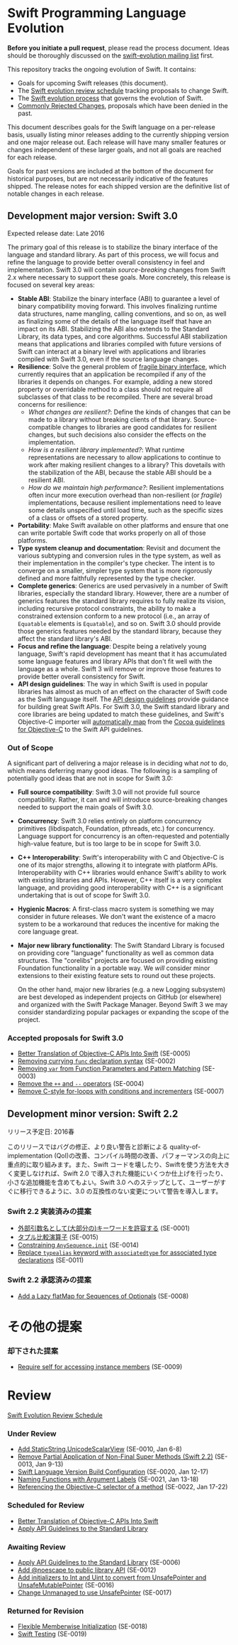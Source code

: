 # Swift Programming Language Evolution

**Before you initiate a pull request**, please read the process document. Ideas should be thoroughly discussed on the [swift-evolution mailing list](https://swift.org/community/#swift-evolution) first.

This repository tracks the ongoing evolution of Swift. It contains:

* Goals for upcoming Swift releases (this document).
* The [Swift evolution review schedule](schedule.md) tracking proposals to change Swift.
* The [Swift evolution process](process.md) that governs the evolution of Swift.
* [Commonly Rejected Changes](commonly_proposed.md), proposals which have been denied in the past.

This document describes goals for the Swift language on a per-release
basis, usually listing minor releases adding to the currently shipping
version and one major release out.  Each release will have many
smaller features or changes independent of these larger goals, and not
all goals are reached for each release.

Goals for past versions are included at the bottom of the document for
historical purposes, but are not necessarily indicative of the
features shipped. The release notes for each shipped version are the
definitive list of notable changes in each release.

## Development major version:  Swift 3.0

Expected release date: Late 2016

The primary goal of this release is to stabilize the binary interface
of the language and standard library. As part of this process, we will
focus and refine the language to provide better overall consistency in
feel and implementation. Swift 3.0 will contain *source-breaking*
changes from Swift 2.x where necessary to support these goals. More
concretely, this release is focused on several key areas:

* **Stable ABI**: Stabilize the binary interface (ABI) to guarantee a level of binary compatibility moving forward. This involves finalizing runtime data structures, name mangling, calling conventions, and so on, as well as finalizing some of the details of the language itself that have an impact on its ABI. Stabilizing the ABI also extends to the Standard Library, its data types, and core algorithms. Successful ABI stabilization means that applications and libraries compiled with future versions of Swift can interact at a binary level with applications and libraries compiled with Swift 3.0, even if the source language changes.
* **Resilience**: Solve the general problem of [fragile binary interface](https://en.wikipedia.org/wiki/Fragile_binary_interface_problem), which currently requires that an application be recompiled if any of the libraries it depends on changes. For example, adding a new stored property or overridable method to a class should not require all subclasses of that class to be recompiled. There are several broad concerns for resilience:
  * *What changes are resilient?*: Define the kinds of changes that can be made to a library without breaking clients of that library. Source-compatible changes to libraries are good candidates for resilient changes, but such decisions also consider the effects on the implementation.
  * *How is a resilient library implemented?*: What runtime representations are necessary to allow applications to continue to work after making resilient changes to a library? This dovetails with the stabilization of the ABI, because the stable ABI should be a resilient ABI.
  * *How do we maintain high performance?*: Resilient implementations often incur more execution overhead than non-resilient (or *fragile*) implementations, because resilient implementations need to leave some details unspecified until load time, such as the specific sizes of a class or offsets of a stored property.
* **Portability**: Make Swift available on other platforms and ensure that one can write portable Swift code that works properly on all of those platforms.
* **Type system cleanup and documentation**: Revisit and document the various subtyping and conversion rules in the type system, as well as their implementation in the compiler's type checker. The intent is to converge on a smaller, simpler type system that is more rigorously defined and more faithfully represented by the type checker.
* **Complete generics**: Generics are used pervasively in a number of Swift libraries, especially the standard library. However, there are a number of generics features the standard library requires to fully realize its vision, including recursive protocol constraints, the ability to make a constrained extension conform to a new protocol (i.e., an array of `Equatable` elements is `Equatable`), and so on. Swift 3.0 should provide those generics features needed by the standard library, because they affect the standard library's ABI.
* **Focus and refine the language**: Despite being a relatively young language, Swift's rapid development has meant that it has accumulated some language features and library APIs that don't fit well with the language as a whole. Swift 3 will remove or improve those features to provide better overall consistency for Swift.
* **API design guidelines**: The way in which Swift is used in popular
  libraries has almost as much of an effect on the character of Swift
  code as the Swift language itself. The [API design
  guidelines](https://swift.org/documentation/api-design-guidelines.html) provide guidance for
  building great Swift APIs. For Swift 3.0, the Swift standard library
  and core libraries are being updated to match these guidelines, and
  Swift's Objective-C importer will [automatically map](proposals/0005-objective-c-name-translation.md) from the [Cocoa guidelines for
  Objective-C](https://developer.apple.com/library/mac/documentation/Cocoa/Conceptual/CodingGuidelines/CodingGuidelines.html)
  to the Swift API guidelines.

### Out of Scope

A significant part of delivering a major release is in deciding what
*not* to do, which means deferring many good ideas. The following is a
sampling of potentially good ideas that are not in scope for Swift
3.0:

* **Full source compatibility**: Swift 3.0 will not provide full
  source compatibility. Rather, it can and will introduce
  source-breaking changes needed to support the main goals of Swift
  3.0.

* **Concurrency**: Swift 3.0 relies entirely on platform concurrency
  primitives (libdispatch, Foundation, pthreads, etc.) for
  concurrency. Language support for concurrency is an often-requested
  and potentially high-value feature, but is too large to be in scope
  for Swift 3.0.

* **C++ Interoperability**: Swift's interoperability with C and
  Objective-C is one of its major strengths, allowing it to integrate
  with platform APIs. Interoperability with C++ libraries would
  enhance Swift's ability to work with existing libraries and APIs.
  However, C++ itself is a very complex language, and providing good
  interoperability with C++ is a significant undertaking that is out
  of scope for Swift 3.0.

* **Hygienic Macros**: A first-class macro system is something we may consider
  in future releases.  We don't want the existence of a macro system to be a
  workaround that reduces the incentive for making the core language great.

* **Major new library functionality**: The Swift Standard Library is focused on
  providing core "language" functionality as well as common data structures.  The
  "corelibs" projects are focused on providing existing Foundation functionality
  in a portable way.  We *will* consider minor extensions to their existing
  feature sets to round out these projects.
 
  On the other hand, major new libraries (e.g. a new Logging subsystem) are
  best developed as independent projects on GitHub (or elsewhere) and organized
  with the Swift Package Manager.  Beyond Swift 3 we may consider standardizing
  popular packages or expanding the scope of the project.  

### Accepted proposals for Swift 3.0

* [Better Translation of Objective-C APIs Into Swift](proposals/0005-objective-c-name-translation.md) (SE-0005)
* [Removing currying `func` declaration syntax](proposals/0002-remove-currying.md) (SE-0002)
* [Removing `var` from Function Parameters and Pattern Matching](proposals/0003-remove-var-parameters-patterns.md) (SE-0003)
* [Remove the `++` and `--` operators](proposals/0004-remove-pre-post-inc-decrement.md) (SE-0004)
* [Remove C-style for-loops with conditions and incrementers](proposals/0007-remove-c-style-for-loops.md) (SE-0007)

## Development minor version:  Swift 2.2

リリース予定日: 2016春

このリリースではバグの修正、より良い警告と診断による quality-of-implementation (QoI)の改善、コンパイル時間の改善、パフォーマンスの向上に重点的に取り組みます。また、Swift コードを壊したり、Swiftを使う方法を大きく変更しなければ、Swift 2.0 で導入された機能にいくつか仕上げを行ったり、小さな追加機能を含めてもよい。Swift 3.0 へのステップとして、ユーザーがすぐに移行できるように、3.0 の互換性のない変更について警告を導入します。

### Swift 2.2 実装済みの提案

* [外部引数名として(大部分の)キーワードを許容する](proposals/ja/0001-keywords-as-argument-labels.md) (SE-0001)
* [タプル比較演算子](proposals/ja/0015-tuple-comparison-operators.md) (SE-0015)
* [Constraining `AnySequence.init`](proposals/0014-constrained-AnySequence.md) (SE-0014)
* [Replace `typealias` keyword with `associatedtype` for associated type declarations](proposals/0011-replace-typealias-associated.md) (SE-0011)

### Swift 2.2 承認済みの提案
* [Add a Lazy flatMap for Sequences of Optionals](proposals/0008-lazy-flatmap-for-optionals.md) (SE-0008)

# その他の提案

### 却下された提案
* [Require self for accessing instance members](proposals/0009-require-self-for-accessing-instance-members.md) (SE-0009)

# Review
[Swift Evolution Review Schedule](https://github.com/apple/swift-evolution/blob/master/schedule.md)

### Under Review
* [Add StaticString.UnicodeScalarView](proposals/0010-add-staticstring-unicodescalarview.md) (SE-0010, Jan 6-8)
* [Remove Partial Application of Non-Final Super Methods (Swift 2.2)](proposals/0013-remove-partial-application-super.md) (SE-0013, Jan 9-13)
* [Swift Language Version Build Configuration](proposals/0020-if-swift-version.md) (SE-0020, Jan 12-17)
* [Naming Functions with Argument Labels](proposals/0021-generalized-naming.md) (SE-0021, Jan 13-18)
* [Referencing the Objective-C selector of a method](proposals/0022-objc-selectors.md) (SE-0022, Jan 17-22)

### Scheduled for Review
* [Better Translation of Objective-C APIs Into Swift](proposals/0005-objective-c-name-translation.md)
* [Apply API Guidelines to the Standard Library](proposals/0006-apply-api-guidelines-to-the-standard-library.md)

### Awaiting Review
* [Apply API Guidelines to the Standard Library](proposals/0006-apply-api-guidelines-to-the-standard-library.md) (SE-0006)
* [Add @noescape to public library API](proposals/0012-add-noescape-to-public-library-api.md) (SE-0012)
* [Add initializers to Int and Uint to convert from UnsafePointer and UnsafeMutablePointer](proposals/0016-initializers-for-converting-unsafe-pointers-to-ints.md) (SE-0016)
* [Change Unmanaged to use UnsafePointer](proposals/0017-convert-unmanaged-to-use-unsafepointer.md) (SE-0017)

### Returned for Revision
* [Flexible Memberwise Initialization](proposals/0018-flexible-memberwise-initialization.md) (SE-0018)
* [Swift Testing](proposals/0019-package-manager-testing.md) (SE-0019)
